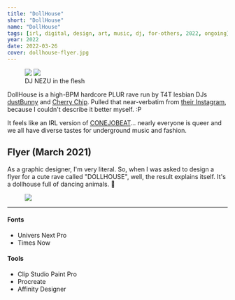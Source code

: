 ```yaml
---
title: "DollHouse"
short: "DollHouse"
name: "DollHouse"
tags: [irl, digital, design, art, music, dj, for-others, 2022, ongoing]
year: 2022
date: 2022-03-26
cover: dollhouse-flyer.jpg
---
```


<figure>
  <div class="img2">
    <img src="{{ site.baseurl }}/assets/img/dollhouse-mel.jpg">
    <img src="{{ site.baseurl }}/assets/img/dollhouse-dj.jpg">
  </div>
  <figcaption>DJ NEZU in the flesh</figcaption>
</figure>

DollHouse is a high-BPM hardcore PLUR rave run by T4T lesbian DJs [dustBunny](https://soundcloud.com/xxdustbunnyxy) and [Cherry Chip](https://soundcloud.com/christiearson). Pulled that near-verbatim from [their Instagram](https://www.instagram.com/dollhouse4ever/), because I couldn't describe it better myself. :P

It feels like an IRL version of [CONEJOBEAT](/work/conejobeat)… nearly everyone is queer and we all have diverse tastes for underground music and fashion.

## Flyer (March 2021)

As a graphic designer, I'm very literal. So, when I was asked to design a flyer for a cute rave called "DOLLHOUSE", well, the result explains itself. It's a dollhouse full of dancing animals. 🍵

<figure>
  <img src="{{ site.baseurl }}/assets/img/dollhouse-flyer.jpg">
  <!-- <figcaption>A mutant laying her eggs…</figcaption> -->
</figure>

* * *

#### Fonts
- Univers Next Pro
- Times Now

#### Tools
- Clip Studio Paint Pro
- Procreate
- Affinity Designer
